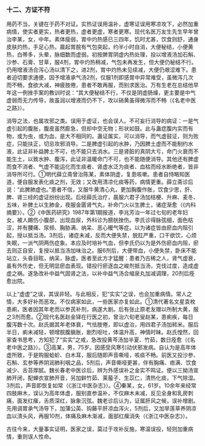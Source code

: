 ### 十二、方证不符

用药不当，关键在于药不对证。实热证误用温补，虚寒证误用寒凉攻下，必然加重病情，使实者更实，热者更热，虚者更虚，寒者更寒。现代名医万友生先生早年曾治李某，女，中年。素体瘦弱，胃中灼热感已三四年，饥时尤甚，饮食则舒，通身皮肤灼热，手足心热，晨起胃脘有气包突起，约半小时自消，大便秘结，小便黄热，白帯多，头晕，脉细数而虚弱。初按脾胃阴虚内热处理，投以增液汤加石斛、沙参、石膏、甘草，服4剂，胃中灼热稍减，气包未再发生，但大便仍秘结不行。仍用增液汤合泻心汤以清下之，进2剂，胃中灼热未见续减，大便仍艰涩难下。患者迫切要求通便，因予增液承气汤2剂，仅服1剂即感胃中异常难受，虽微泻几次而不畅，食欲大减，神疲肢倦，患者不敢再服，而别求医治。万有生老在总结他早年这一例挫手案的教训时说：“其大便秘结不行，不仅是阴虚肠燥，更主要是中气虚弱而无力传导，故虽润以增液而仍不下，攻以硝黄虽得微泻而不畅（《名老中医之路》）。

消导之法，也属攻邪之类。误用于虚证，也会误人。不可妄行消导的病证：一是气虚引起的腹胀，腹皮虽然膨急，但却中空无物；形状如鼓。此与蛊症腹内实而有物，或为虫，或为血，是大不相同的。蛊证属实，可以消导，而气虚鼓证，则为败症，只能扶正，切忌攻邪消导。二是脾虚引起的水肿，乃因脾土虚而不能制约水液，此证非补益脾土不可，也不能只去消水。三是肾脏的真阴大亏，命门火衰而不能生土，以致水肿、腹泻，此证非温暖命门不可，也不能随便消导。其他还有脾虚而食不消者、气虚不能运化而生痰者、肾虚水泛为痰者、血枯而经水断绝者，皆非消导所可行。①明代薛立斋曾治陈某，素体阴虚，复患咳嗽。患者自恃略知医道，便自服发表化痰之剂，无效；又改用清凉化痰等药，病情更重。薛立斋诊后说：“此脾肺虚也。”患者不信，又服牛黄清心丸，更加胸腹作胀，饮食少思，肝、脾、肾三经的虚证纷纷出现。后经薛氏治疗，晨服六君子汤加桔梗、升麻、麦冬、五味，补脾土以生肺金，夜服金匮肾气丸，补命门火以生脾土，诸症渐愈（《内科摘要》）。②《中医药研究》1987年第1期报道，李兆芳治一年过七旬的老年妇女，被人踢伤小腹部，出现血尿，外科诊为膀胱挫伤。李氏诊得脉弦细，面色枯涩，并有腰痛、尿频、胸胁满、纳呆、恶心暧气等症。以为诸症皆由瘀血内阻引起，授以抵当汤。3剂后，诸症未减，反而大便失禁，脱肛严重，口干欲饮，心烦失眠，一派气阴两伤症象。本应及时培补气血，但李氏仍以为是外伤瘀血内阻，瘀去则正自安，复授以抵当汤加味治之。服6剂后，大便带血，小便失禁，卧床不能站立，头昏目眩，纳呆，脉虚。医者至此方才猛醒：患者乃古稀之人，肾气虚衰，虽有外伤史，但无明显瘀血表现。错投行瘀逐血之峻剂抵当汤，克伐过度，造成虚虚之祸。遂急改补中益气固肾之法，以补中益气汤合缩泉丸加减调理，20剂后痊愈出院。

以上“虚虚”之误，其误非轻。与此相反，犯“实实”之误，也会加重病情。常人之情，大多好补而恶攻。不仅病家如此，一些医家亦复如此。①清代著名文星袁枚患痢，医者因其年老而以参芪补剂，病遂大剧。后有张止原老友赠以所制大黄，服之3剂而愈。②现代名医赵金铎在行医之初，曾治六旬老叟赵某，患痢疾，每日腹泻数十次。赵氏据其年老体衰，气怯肢倦，即以虚治，用四君子汤加秫米。服后半日，痢未减轻，顿增脘腹䐜胀，剧烈呕吐，体温升高，神情时昧。赵氏惶然，回家查书思考，方知犯了“实实”之戒，急改投黄芩汤加半夏、竹茹，数日痊愈（《名老中医之路》）。③高某，男，75岁。因感受风寒引动伏邪发病。自认为是高年体虚所致，于是购服蛤蚧、白木耳，服后随即声音嘶哑，咳痰不畅。前医又投沙参、石斛、玄参等养阴润肺利咽之品，5剂后，声音嘶哑更甚，伴有胸痛、痞满、饮食减少、舌苔厚腻。魏长春老中医诊后，辨为外感误补之金实不鸣证。便以三拗汤宣肺开闭，配蝉衣宣肺开音，另加鲜竹茹、莱菔子、生苡仁，清热化痰，下气除湿。3剂后，声音即恢复如常（《浙江中医杂志》）。④秦某，女，61岁。10余年来经常四肢麻木，误认为高年体虚，服别直参温补，不仅麻木未减，反见全身和乳房刺痛，面发红瘰，舌质深红，脉象沉弦。魏老诊后认为，证属肝风之候，误补增剧。先用调胃承气汤导下，加蒲公英、钩藤平肝凉血泻火，5剂后，又加旱莲草养阴凉血以清头风，再服10剂，体痛及麻木渐减，面部红瘰消失（《浙江中医杂志》）。

古往今来，大量事实证明，医家之误，莫过于攻补反施，寒温误投，轻则加重病情，重则误人性命。
